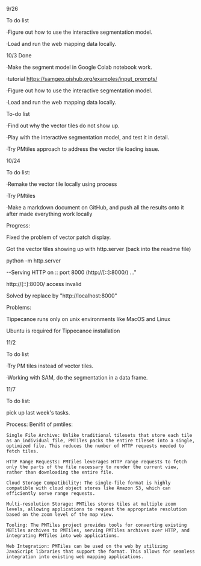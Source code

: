 9/26

To do list​

·Figure out how to use the interactive segmentation model.​

·Load and run the web mapping data locally.

10/3
Done

·Make the segment model in Google Colab notebook work.​

·tutorial https://samgeo.gishub.org/examples/input_prompts/​

·Figure out how to use the interactive segmentation model.​

·Load and run the web mapping data locally.​

To-do list​

·Find out why the vector tiles do not show up.​

·Play with the interactive segmentation model, and test it in detail.​

·Try PMtiles approach to address the vector tile loading issue.​

10/24

To do list:​

·Remake the vector tile locally using process​

·Try PMtiles​

·Make a markdown document on GitHub, and push all the results onto it after made everything work locally​

Progress:

Fixed the problem of vector patch display. 

  Got the vector tiles showing up with http.server (back into the readme file)​
  
  python -m http.server​
  
  --Serving HTTP on :: port 8000 (http://[::]:8000/) …"​
  
  http://[::]:8000/ access invalid​
  
  Solved by replace by "http://localhost:8000"
  
Problems:

  Tippecanoe runs only on unix environments like MacOS and Linux ​
  
  Ubuntu is required for Tippecanoe installation ​
  

11/2

To do list

·Try PM tiles instead of vector tiles.​

·Working with SAM, do the segmentation in a data frame.​

11/7

To do list:

pick up last week's tasks.

Process:
  Benifit of pmtiles:
  
    Single File Archive: Unlike traditional tilesets that store each tile as an individual file, PMTiles packs the entire tileset into a single, optimized file. This reduces the number of HTTP requests needed to fetch tiles.

    HTTP Range Requests: PMTiles leverages HTTP range requests to fetch only the parts of the file necessary to render the current view, rather than downloading the entire file.
    
    Cloud Storage Compatibility: The single-file format is highly compatible with cloud object stores like Amazon S3, which can efficiently serve range requests.
    
    Multi-resolution Storage: PMTiles stores tiles at multiple zoom levels, allowing applications to request the appropriate resolution based on the zoom level of the map view.
    
    Tooling: The PMTiles project provides tools for converting existing MBTiles archives to PMTiles, serving PMTiles archives over HTTP, and integrating PMTiles into web applications.
    
    Web Integration: PMTiles can be used on the web by utilizing JavaScript libraries that support the format. This allows for seamless integration into existing web mapping applications.

